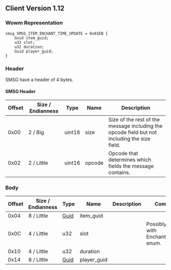 ## Client Version 1.12

### Wowm Representation
```rust,ignore
smsg SMSG_ITEM_ENCHANT_TIME_UPDATE = 0x01EB {
    Guid item_guid;
    u32 slot;
    u32 duration;
    Guid player_guid;
}
```
### Header
SMSG have a header of 4 bytes.

#### SMSG Header
| Offset | Size / Endianness | Type   | Name   | Description |
| ------ | ----------------- | ------ | ------ | ----------- |
| 0x00   | 2 / Big           | uint16 | size   | Size of the rest of the message including the opcode field but not including the size field.|
| 0x02   | 2 / Little        | uint16 | opcode | Opcode that determines which fields the message contains.|

### Body

| Offset | Size / Endianness | Type | Name | Description | Comment |
| ------ | ----------------- | ---- | ---- | ----------- | ------- |
| 0x04 | 8 / Little | [Guid](../spec/packed-guid.md) | item_guid |  |  |
| 0x0C | 4 / Little | u32 | slot |  | Possibly used with EnchantmentSlot enum. |
| 0x10 | 4 / Little | u32 | duration |  |  |
| 0x14 | 8 / Little | [Guid](../spec/packed-guid.md) | player_guid |  |  |

